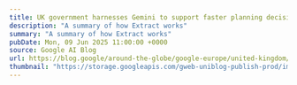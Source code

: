 ```yaml
---
title: UK government harnesses Gemini to support faster planning decisions
description: "A summary of how Extract works"
summary: "A summary of how Extract works"
pubDate: Mon, 09 Jun 2025 11:00:00 +0000
source: Google AI Blog
url: https://blog.google/around-the-globe/google-europe/united-kingdom/uk-government-harnesses-gemini-to-support-faster-planning-decisions/
thumbnail: "https://storage.googleapis.com/gweb-uniblog-publish-prod/images/overview.width-1300.png"
---
```


